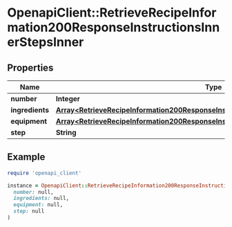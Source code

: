 # OpenapiClient::RetrieveRecipeInformation200ResponseInstructionsInnerStepsInner

## Properties

| Name | Type | Description | Notes |
| ---- | ---- | ----------- | ----- |
| **number** | **Integer** |  | [optional] |
| **ingredients** | [**Array&lt;RetrieveRecipeInformation200ResponseInstructionsInnerStepsInnerIngredientsInner&gt;**](RetrieveRecipeInformation200ResponseInstructionsInnerStepsInnerIngredientsInner.md) |  | [optional] |
| **equipment** | [**Array&lt;RetrieveRecipeInformation200ResponseInstructionsInnerStepsInnerIngredientsInner&gt;**](RetrieveRecipeInformation200ResponseInstructionsInnerStepsInnerIngredientsInner.md) |  | [optional] |
| **step** | **String** |  | [optional] |

## Example

```ruby
require 'openapi_client'

instance = OpenapiClient::RetrieveRecipeInformation200ResponseInstructionsInnerStepsInner.new(
  number: null,
  ingredients: null,
  equipment: null,
  step: null
)
```

